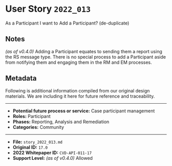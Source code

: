 
# User Story `2022_013` #

As a Participant I want to Add a Participant? (de-duplicate)

## Notes ##

*(as of v0.4.0)*
Adding a Participant equates to sending them a report using the RS message type. There is no special process to add a Participant aside from notifying them and engaging them in the RM and EM processes.


## Metadata ##

Following is additional information compiled from our original design materials.
We are including it here for future reference and traceability.

---

- **Potential future process or service:** Case participant management
- **Roles:** Participant
- **Phases:** Reporting, Analysis and Remediation
- **Categories:** Community

---

- **File:** `story_2022_013.md`
- **Original ID:** `17.0`
- **2022 Whitepaper ID:** `CVD-API-011-17`
- **Support Level:** *(as of v0.4.0)* Allowed
